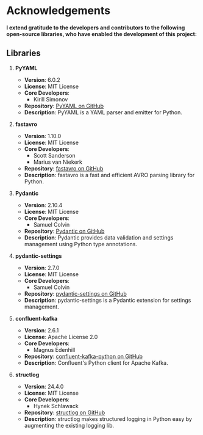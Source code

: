 # Acknowledgements

**I extend gratitude to the developers and contributors to the following open-source libraries, who have enabled the development of this project:**

## Libraries

1. **PyYAML**
   - **Version**: 6.0.2
   - **License**: MIT License
   - **Core Developers**:
     - Kirill Simonov
   - **Repository**: [PyYAML on GitHub](https://github.com/yaml/pyyaml)
   - **Description**: PyYAML is a YAML parser and emitter for Python.

2. **fastavro**
   - **Version**: 1.10.0
   - **License**: MIT License
   - **Core Developers**:
     - Scott Sanderson
     - Marius van Niekerk
   - **Repository**: [fastavro on GitHub](https://github.com/fastavro/fastavro)
   - **Description**: fastavro is a fast and efficient AVRO parsing library for Python.

3. **Pydantic**
   - **Version**: 2.10.4
   - **License**: MIT License
   - **Core Developers**:
     - Samuel Colvin
   - **Repository**: [Pydantic on GitHub](https://github.com/pydantic/pydantic)
   - **Description**: Pydantic provides data validation and settings management using Python type annotations.

4. **pydantic-settings**
   - **Version**: 2.7.0
   - **License**: MIT License
   - **Core Developers**:
     - Samuel Colvin
   - **Repository**: [pydantic-settings on GitHub](https://github.com/pydantic/pydantic-settings)
   - **Description**: pydantic-settings is a Pydantic extension for settings management.

5. **confluent-kafka**
   - **Version**: 2.6.1
   - **License**: Apache License 2.0
   - **Core Developers**:
     - Magnus Edenhill
   - **Repository**: [confluent-kafka-python on GitHub](https://github.com/confluentinc/confluent-kafka-python)
   - **Description**: Confluent's Python client for Apache Kafka.

6. **structlog**
   - **Version**: 24.4.0
   - **License**: MIT License
   - **Core Developers**:
     - Hynek Schlawack
   - **Repository**: [structlog on GitHub](https://github.com/hynek/structlog)
   - **Description**: structlog makes structured logging in Python easy by augmenting the existing logging lib.

